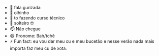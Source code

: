 - 👋 fala gurizada
- 👀 olhinho
- 🌱 to fazendo curso técnico
- 💞️ solteiro 🤓
- 📫 Não chegue
- 😄 Pronome: Bah/tchê
- ⚡ Fun fact: eu vou dar meu cu e meu bucetão e nesse verão nada mais importa faz meu cu de xota.
